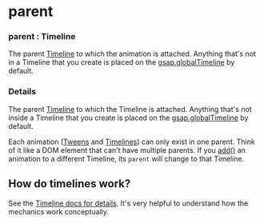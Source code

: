 # parent

### parent : Timeline

The parent [Timeline](/docs/v3/GSAP/Timeline.md) to which the animation is attached. Anything that's not in a Timeline that you create is placed on the [gsap.globalTimeline](/docs/v3/GSAP/gsap.globalTimeline.md) by default.

### Details[​](#details "Direct link to Details")

The parent [Timeline](/docs/v3/GSAP/Timeline.md) to which the Timeline is attached. Anything that's not inside a Timeline that you create is placed on the [gsap.globalTimeline](/docs/v3/GSAP/gsap.globalTimeline\(\)) by default.

Each animation ([Tweens](/docs/v3/GSAP/Tween.md) and [Timelines](/docs/v3/GSAP/Timeline.md)) can only exist in one parent. Think of it like a DOM element that can't have multiple parents. If you [add()](/docs/v3/GSAP/Timeline/add\(\).md) an animation to a different Timeline, its `parent` will change to that Timeline.

## How do timelines work?[​](#how-do-timelines-work "Direct link to How do timelines work?")

See the [Timeline docs for details](/docs/v3/GSAP/Timeline.md#mechanics). It's very helpful to understand how the mechanics work conceptually.
